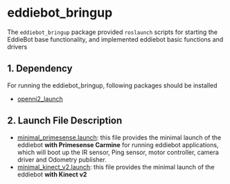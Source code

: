 # eddiebot_bringup

The `eddiebot_bringup` package provided `roslaunch` scripts for starting the EddieBot base functionality, and implemented eddiebot basic functions and drivers



## 1. Dependency

For running the eddiebot_bringup, following packages should be installed

- [openni2_launch](http://wiki.ros.org/openni2_launch)



## 2. Launch File Description

- [minimal_primesense.launch](launch/minimal_primesense.launch): this file provides the minimal launch of the eddiebot **with Primesense Carmine** for running eddiebot applications, which will boot up the IR sensor, Ping sensor, motor controller, camera driver and Odometry publisher.
- [minimal_kinect_v2.launch](/launch/minimal_kinect_v2.launch): this file provides the minimal launch of the eddiebot **with Kinect v2**

